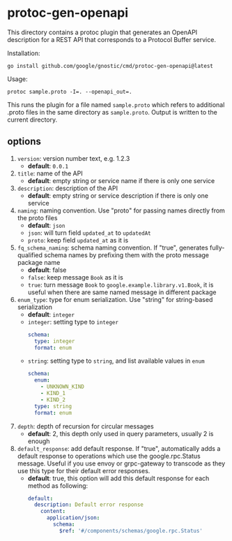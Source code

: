 # protoc-gen-openapi

This directory contains a protoc plugin that generates an
OpenAPI description for a REST API that corresponds to a
Protocol Buffer service.

Installation:

    go install github.com/google/gnostic/cmd/protoc-gen-openapi@latest

Usage:

	protoc sample.proto -I=. --openapi_out=.

This runs the plugin for a file named `sample.proto` which 
refers to additional .proto files in the same directory as
`sample.proto`. Output is written to the current directory.

## options

1. `version`: version number text, e.g. 1.2.3
   - **default**: `0.0.1`
2. `title`: name of the API
   - **default**: empty string or service name if there is only one service
3. `description`: description of the API
   - **default**: empty string or service description if there is only one service
4. `naming`: naming convention. Use "proto" for passing names directly from the proto files
   - **default**: `json`
   - `json`: will turn field `updated_at` to `updatedAt`
   - `proto`: keep field `updated_at` as it is
5. `fq_schema_naming`: schema naming convention. If "true", generates fully-qualified schema names by prefixing them with the proto message package name
   - **default**: false
   - `false`: keep message `Book` as it is
   - `true`: turn message `Book` to `google.example.library.v1.Book`, it is useful when there are same named message in different package
6. `enum_type`: type for enum serialization. Use "string" for string-based serialization
   - **default**: `integer`
   - `integer`: setting type to `integer`
      ```yaml
      schema:
        type: integer
        format: enum
      ```
   - `string`: setting type to `string`, and list available values in `enum`
      ```yaml
      schema:
        enum:
          - UNKNOWN_KIND
          - KIND_1
          - KIND_2
        type: string
        format: enum
      ```
7. `depth`: depth of recursion for circular messages
   - **default**: 2, this depth only used in query parameters, usually 2 is enough
8. `default_response`: add default response. If "true", automatically adds a default response to operations which use the google.rpc.Status message.
   Useful if you use envoy or grpc-gateway to transcode as they use this type for their default error responses.
   - **default**: true, this option will add this default response for each method as following:
      ```yaml
      default:
        description: Default error response
          content:
            application/json:
              schema:
                $ref: '#/components/schemas/google.rpc.Status'
      ```